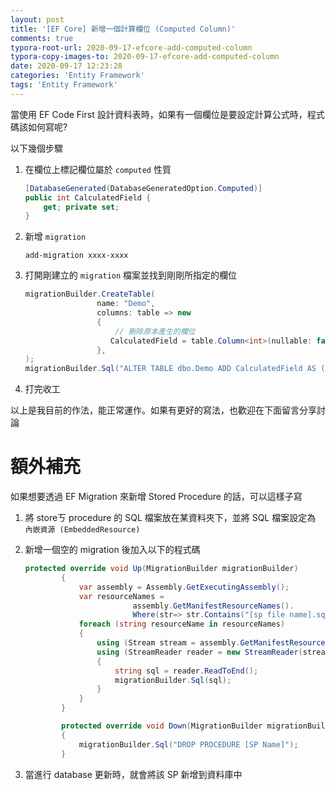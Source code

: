 ```yaml
---
layout: post
title: '[EF Core] 新增一個計算欄位 (Computed Column)'
comments: true
typora-root-url: 2020-09-17-efcore-add-computed-column
typora-copy-images-to: 2020-09-17-efcore-add-computed-column
date: 2020-09-17 12:23:28
categories: 'Entity Framework'
tags: 'Entity Framework'
---
```


當使用 EF Code First 設計資料表時，如果有一個欄位是要設定計算公式時，程式碼該如何寫呢?

<!-- more -->

以下幾個步驟

1. 在欄位上標記欄位屬於 `computed` 性質

   ```csharp
   [DatabaseGenerated(DatabaseGeneratedOption.Computed)]
   public int CalculatedField {
       get; private set;
   }
   ```

2. 新增 `migration` 

   ```
   add-migration xxxx-xxxx
   ```

3. 打開剛建立的 `migration` 檔案並找到剛剛所指定的欄位

   ```csharp
   migrationBuilder.CreateTable(
                   name: "Demo",
                   columns: table => new
                   {
                       // 刪除原本產生的欄位
                      CalculatedField = table.Column<int>(nullable: false, defaultValue: 0),
                   },
   );
   migrationBuilder.Sql("ALTER TABLE dbo.Demo ADD CalculatedField AS ([你的計算規則])");      
   ```

4. 打完收工

以上是我目前的作法，能正常運作。如果有更好的寫法，也歡迎在下面留言分享討論

# 額外補充

如果想要透過 EF Migration 來新增 Stored Procedure 的話，可以這樣子寫

1. 將 storeㄎ procedure 的 SQL 檔案放在某資料夾下，並將 SQL 檔案設定為 `內嵌資源 (EmbeddedResource)`

2. 新增一個空的 migration 後加入以下的程式碼

   ```csharp
   protected override void Up(MigrationBuilder migrationBuilder)
           {
               var assembly = Assembly.GetExecutingAssembly();
               var resourceNames =
                           assembly.GetManifestResourceNames().                        
                           Where(str=> str.Contains("[sp file name].sql"));
               foreach (string resourceName in resourceNames)
               {
                   using (Stream stream = assembly.GetManifestResourceStream(resourceName))
                   using (StreamReader reader = new StreamReader(stream))
                   {
                       string sql = reader.ReadToEnd();
                       migrationBuilder.Sql(sql);
                   }
               }
           }
   
           protected override void Down(MigrationBuilder migrationBuilder)
           {
               migrationBuilder.Sql("DROP PROCEDURE [SP Name]");
           }
   ```

3. 當進行 database 更新時，就會將該 SP 新增到資料庫中